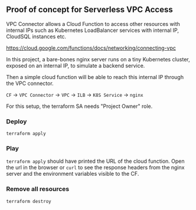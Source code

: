 ## Proof of concept for Serverless VPC Access

VPC Connector allows a Cloud Function to access other resources with internal IPs
such as Kubernetes LoadBalancer services with internal IP, CloudSQL instances etc.

https://cloud.google.com/functions/docs/networking/connecting-vpc

In this project, a bare-bones nginx server runs on a tiny Kubernetes cluster, 
exposed on an internal IP, to simulate a backend service. 

Then a simple cloud function will be able to reach this internal IP through
the VPC connector.

`CF` → `VPC Connector` → `VPC` → `ILB` → `K8S Service` → `nginx`

For this setup, the terraform SA needs "Project Owner" role.

### Deploy
```shell script
terraform apply
```

### Play
`terraform apply` should have printed the URL of the cloud function.
Open the url in the browser or `curl` to see the response headers
from the nginx server and the environment variables visible to the CF.

### Remove all resources
```shell script
terraform destroy
```
